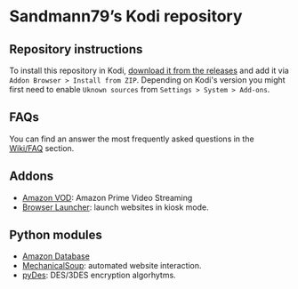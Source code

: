# Sandmann79’s Kodi repository

## Repository instructions

To install this repository in Kodi, [download it from the releases](https://github.com/Sandmann79/xbmc/releases/tag/v1.0.2) and add it via `Addon Browser > Install from ZIP`. Depending on Kodi's version you might first need to enable `Uknown sources` from `Settings > System > Add-ons`.

## FAQs
You can find an answer the most frequently asked questions in the [Wiki/FAQ]() section.

## Addons
* [Amazon VOD](plugin.video.amazon-test): Amazon Prime Video Streaming
* [Browser Launcher](plugin.program.browser.launcher): launch websites in kiosk mode.

## Python modules
* [Amazon Database](script.module.amazon.database)
* [MechanicalSoup](script.module.mechanicalsoup): automated website interaction.
* [pyDes](script.module.pydes): DES/3DES encryption algorhytms.